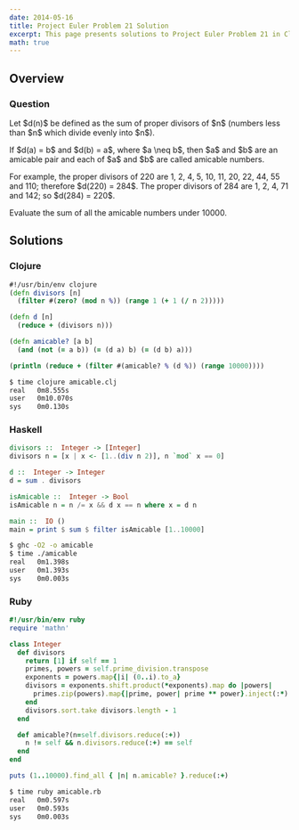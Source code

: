 ```yaml
---
date: 2014-05-16
title: Project Euler Problem 21 Solution
excerpt: This page presents solutions to Project Euler Problem 21 in Clojure, Haskell and Ruby.
math: true
---
```



## Overview


### Question

<p>
Let $d(n)$ be defined as the sum of proper divisors of $n$
(numbers less than $n$ which divide evenly into $n$).
</p>

<p>
If $d(a) = b$ and $d(b) = a$, where $a \neq b$, then $a$ and $b$
are an amicable pair and each of $a$ and $b$ are called amicable numbers.
</p>

<p>
For example, the proper divisors of 220 are 1, 2, 4, 5, 10, 11,
20, 22, 44, 55 and 110; therefore $d(220) = 284$. The proper 
divisors of 284 are 1, 2, 4, 71 and 142; so $d(284) = 220$.
</p>

<p>
Evaluate the sum of all the amicable numbers under 10000.
</p>






## Solutions

### Clojure

```clojure
#!/usr/bin/env clojure
(defn divisors [n]
  (filter #(zero? (mod n %)) (range 1 (+ 1 (/ n 2)))))

(defn d [n]
  (reduce + (divisors n)))

(defn amicable? [a b]
  (and (not (= a b)) (= (d a) b) (= (d b) a)))

(println (reduce + (filter #(amicable? % (d %)) (range 10000))))
```


```bash
$ time clojure amicable.clj
real   0m8.555s
user   0m10.070s
sys    0m0.130s
```



### Haskell

```haskell
divisors ::  Integer -> [Integer]
divisors n = [x | x <- [1..(div n 2)], n `mod` x == 0]

d ::  Integer -> Integer
d = sum . divisors

isAmicable ::  Integer -> Bool
isAmicable n = n /= x && d x == n where x = d n

main ::  IO ()
main = print $ sum $ filter isAmicable [1..10000]
```


```bash
$ ghc -O2 -o amicable
$ time ./amicable
real   0m1.398s
user   0m1.393s
sys    0m0.003s
```



### Ruby

```ruby
#!/usr/bin/env ruby
require 'mathn' 

class Integer 
  def divisors
    return [1] if self == 1
    primes, powers = self.prime_division.transpose 
    exponents = powers.map{|i| (0..i).to_a} 
    divisors = exponents.shift.product(*exponents).map do |powers| 
      primes.zip(powers).map{|prime, power| prime ** power}.inject(:*) 
    end 
    divisors.sort.take divisors.length - 1
  end

  def amicable?(n=self.divisors.reduce(:+))
    n != self && n.divisors.reduce(:+) == self
  end
end

puts (1..10000).find_all { |n| n.amicable? }.reduce(:+)
```


```bash
$ time ruby amicable.rb
real   0m0.597s
user   0m0.593s
sys    0m0.003s
```



